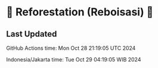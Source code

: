 
# 🌳 Reforestation (Reboisasi) 🌲

## Last Updated

GitHub Actions time: Mon Oct 28 21:19:05 UTC 2024

Indonesia/Jakarta time: Tue Oct 29 04:19:05 WIB 2024
